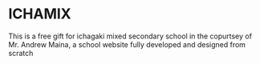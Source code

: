# ICHAMIX
This is a free gift for ichagaki mixed secondary school in the copurtsey of Mr. Andrew Maina, a school website fully developed and designed from scratch
